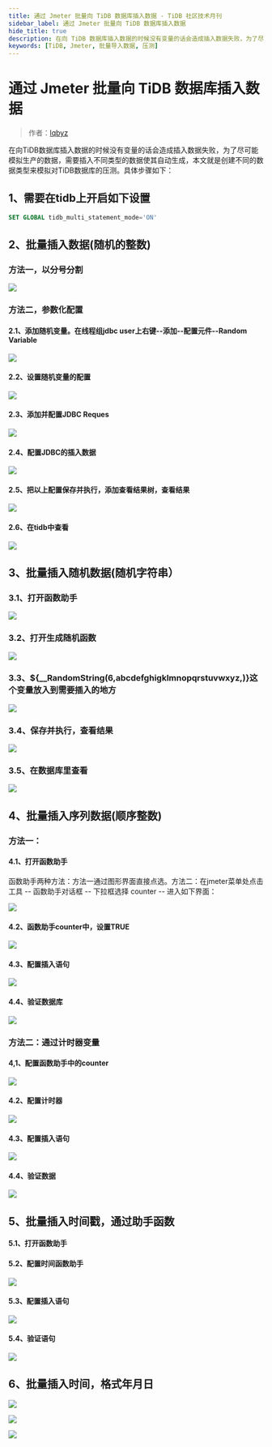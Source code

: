 ```yaml
---
title: 通过 Jmeter 批量向 TiDB 数据库插入数据 - TiDB 社区技术月刊
sidebar_label: 通过 Jmeter 批量向 TiDB 数据库插入数据
hide_title: true
description: 在向 TiDB 数据库插入数据的时候没有变量的话会造成插入数据失败，为了尽可能模拟生产的数据，需要插入不同类型的数据使其自动生成，本文就是创建不同的数据类型来模拟对 TiDB 数据库的压测。
keywords: [TiDB, Jmeter, 批量导入数据, 压测]
---
```


# 通过 Jmeter 批量向 TiDB 数据库插入数据

> 作者：[lqbyz](https://tidb.net/u/lqbyz/answer)

在向TiDB数据库插入数据的时候没有变量的话会造成插入数据失败，为了尽可能模拟生产的数据，需要插入不同类型的数据使其自动生成，本文就是创建不同的数据类型来模拟对TiDB数据库的压测。具体步骤如下：

## 1、需要在tidb上开启如下设置

```SQL
SET GLOBAL tidb_multi_statement_mode='ON' 
```

## 2、批量插入数据(随机的整数)

### 方法一，以分号分割

![](https://tidb-blog.oss-cn-beijing.aliyuncs.com/media/unnamed-1675131558712.png)

### 方法二，参数化配置

#### 2.1、添加随机变量。在线程组jdbc user上右键--添加--配置元件--Random Variable

![](https://tidb-blog.oss-cn-beijing.aliyuncs.com/media/unnamed-1675131558848.png)

#### 2.2、设置随机变量的配置

![](https://tidb-blog.oss-cn-beijing.aliyuncs.com/media/unnamed-1675131558743.png)

#### 2.3、添加并配置JDBC Reques

![](https://tidb-blog.oss-cn-beijing.aliyuncs.com/media/unnamed-1675131558929.png)

#### 2.4、配置JDBC的插入数据

![](https://tidb-blog.oss-cn-beijing.aliyuncs.com/media/unnamed-1675131558953.png)

#### 2.5、把以上配置保存并执行，添加查看结果树，查看结果

![](https://tidb-blog.oss-cn-beijing.aliyuncs.com/media/unnamed-1675131558847.png)

#### 2.6、在tidb中查看

![](https://tidb-blog.oss-cn-beijing.aliyuncs.com/media/unnamed-1675131558279.png)

## 3、批量插入随机数据(随机字符串）

### 3.1、打开函数助手

![](https://tidb-blog.oss-cn-beijing.aliyuncs.com/media/unnamed-1675131559009.png)

### 3.2、打开生成随机函数

![](https://tidb-blog.oss-cn-beijing.aliyuncs.com/media/unnamed-1675131558977.png)

### 3.3、${\_\_RandomString(6,abcdefghigklmnopqrstuvwxyz,)}这个变量放入到需要插入的地方

![](https://tidb-blog.oss-cn-beijing.aliyuncs.com/media/unnamed-1675131558872.png)

### 3.4、保存并执行，查看结果

![](https://tidb-blog.oss-cn-beijing.aliyuncs.com/media/unnamed-1675131559061.png)

### 3.5、在数据库里查看

![](https://tidb-blog.oss-cn-beijing.aliyuncs.com/media/unnamed-1675131559232.png)

## 4、批量插入序列数据(顺序整数)

### 方法一：

#### 4.1、打开函数助手

函数助手两种方法：方法一通过图形界面直接点选。方法二：在jmeter菜单处点击 工具 -- 函数助手对话框 -- 下拉框选择 counter -- 进入如下界面：

![](https://tidb-blog.oss-cn-beijing.aliyuncs.com/media/unnamed-1675131558993.png)

#### 4.2、函数助手counter中，设置TRUE

![](https://tidb-blog.oss-cn-beijing.aliyuncs.com/media/unnamed-1675131558579.png)

#### 4.3、配置插入语句

![](https://tidb-blog.oss-cn-beijing.aliyuncs.com/media/unnamed-1675131558876.png)

#### 4.4、验证数据库

![](https://tidb-blog.oss-cn-beijing.aliyuncs.com/media/unnamed-1675131558979.png)

### 方法二：通过计时器变量

#### 4,1、配置函数助手中的counter

![](https://tidb-blog.oss-cn-beijing.aliyuncs.com/media/unnamed-1675131559188.png)

#### 4.2、配置计时器

![](https://tidb-blog.oss-cn-beijing.aliyuncs.com/media/unnamed-1675131558874.png)

#### 4.3、配置插入语句

![](https://tidb-blog.oss-cn-beijing.aliyuncs.com/media/unnamed-1675131559479.png)

#### 4.4、验证数据

![](https://tidb-blog.oss-cn-beijing.aliyuncs.com/media/unnamed-1675131558359.png)

## 5、批量插入时间戳，通过助手函数

#### 5.1、打开函数助手

#### 5.2、配置时间函数助手

![](https://tidb-blog.oss-cn-beijing.aliyuncs.com/media/unnamed-1675131558469.png)

#### 5.3、配置插入语句

![](https://tidb-blog.oss-cn-beijing.aliyuncs.com/media/unnamed-1675131559030.png)

#### 5.4、验证语句

![](https://tidb-blog.oss-cn-beijing.aliyuncs.com/media/unnamed-1675131558618.png)

## 6、批量插入时间，格式年月日

![](https://tidb-blog.oss-cn-beijing.aliyuncs.com/media/unnamed-1675131558888.png)

![](https://tidb-blog.oss-cn-beijing.aliyuncs.com/media/unnamed-1675131559033.png)

![](https://tidb-blog.oss-cn-beijing.aliyuncs.com/media/unnamed-1675131559113.png)
